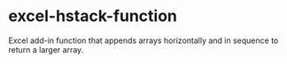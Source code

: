 # excel-hstack-function
Excel add-in function that appends arrays horizontally and in sequence to return a larger array.
